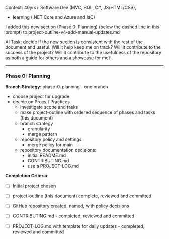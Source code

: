 Context: 40yrs+ Software Dev (MVC, SQL, C#, JS/HTML/CSS),
- learning (.NET Core and Azure and IaC)

I added this new section (Phase 0: Planning)  (below the dashed line in this prompt) to project-outline-v4-add-manual-updates.md

AI Task:
decide if the new section is consistent with the rest of the document and useful.  Will it help keep me on track?  Will it contribute to the success of the project? Will it contribute to the usefulness of the repository as both a guide for others and a showcase for me?

----------------------------------------------------------------------
### Phase 0: Planning

**Branch Strategy**: phase-0-planning - one branch

- choose project for upgrade
- decide on Project Practices
	- investigate scope and tasks
	- make project-outline with ordered sequence of phases and tasks (this document)
	- branch strategy 
		- granularity
		- merge pattern
	- repository policy and settings
		- merge policy for main
	- repository documentation decisions:
		- initial README.md
		- CONTRIBUTING.md
		- use a PROJECT-LOG.md 
		
**Completion Criteria**:

- [ ] Initial project chosen
- [ ] project-outline (this document) complete, reviewed and committed 
- [ ] GitHub repository created, named, with policy decisions
- [ ] CONTRIBUTING.md - completed, reviewed and committed
- [ ] PROJECT-LOG.md with template for daily updates - completed, reviewed and committed


